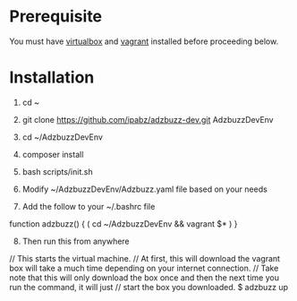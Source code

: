 # Prerequisite

You must have <a target="_blank" href="https://www.virtualbox.org">virtualbox</a> and <a target="_blank" href="https://vagrantup.com">vagrant</a> installed before proceeding below.

# Installation

1) cd ~

2) git clone https://github.com/ipabz/adzbuzz-dev.git AdzbuzzDevEnv

3) cd ~/AdzbuzzDevEnv

4) composer install

5) bash scripts/init.sh

6) Modify ~/AdzbuzzDevEnv/Adzbuzz.yaml file based on your needs

7) Add the follow to your ~/.bashrc file

function adzbuzz() {
    ( cd ~/AdzbuzzDevEnv && vagrant $* )
}

8) Then run this from anywhere

// This starts the virtual machine.
// At first, this will download the vagrant box will take a much time depending on your internet connection.
// Take note that this will only download the box once and then the next time you run the command, it will just
// start the box you downloaded.
$ adzbuzz up

